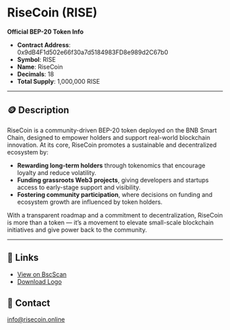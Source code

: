 # RiseCoin (RISE)

**Official BEP-20 Token Info**

- **Contract Address**: 0x9dB4F1d502e66f30a7d5184983FD8e989d2C67b0
- **Symbol**: RISE  
- **Name**: RiseCoin  
- **Decimals**: 18  
- **Total Supply**: 1,000,000 RISE

---



## 🪙 Description

RiseCoin is a community-driven BEP-20 token deployed on the BNB Smart Chain, designed to empower holders and support real-world blockchain innovation. At its core, RiseCoin promotes a sustainable and decentralized ecosystem by:

* **Rewarding long-term holders** through tokenomics that encourage loyalty and reduce volatility.
* **Funding grassroots Web3 projects**, giving developers and startups access to early-stage support and visibility.
* **Fostering community participation**, where decisions on funding and ecosystem growth are influenced by token holders.

With a transparent roadmap and a commitment to decentralization, RiseCoin is more than a token — it’s a movement to elevate small-scale blockchain initiatives and give power back to the community.


---

## 🔗 Links

- [View on BscScan](https://bscscan.com/token/0x9db4...67b0)
- [Download Logo](./logo.png)

## 📧 Contact

info@risecoin.online


